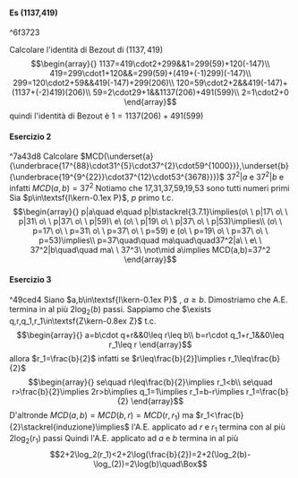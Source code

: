 #### Es (1137,419)

^6f3723

Calcolare l'identità di Bezout di $(1137,419)$
$$\begin{array}{}
	1137=419\cdot2+299&&1=299(59)+120(-147)\\
	419=299\cdot1+120&&=299(59)+(419+(-1)299)(-147)\\
	299=120\cdot2+59&&419(-147)+299(206)\\
	120=59\cdot2+2&&419(-147)+(1137+(-2)419)(206)\\
	59=2\cdot29+1&&1137(206)+491(599)\\
	2=1\cdot2+0	
\end{array}$$
quindi l'identità di Bezout è $1=1137(206)+491(599)$


#### Esercizio 2

^7a43d8
Calcolare $MCD(\underset{a}{\underbrace{17^{88}\cdot31^{5}\cdot37^{2}\cdot59^{1000}}},\underset{b}{\underbrace{19^{9^{22}}\cdot37^{12}\cdot53^{3678}}})$
$37^2|a$  e  $37^2|b$  e infatti $MCD(a,b)=37^2$
Notiamo che 17,31,37,59,19,53 sono tutti numeri primi
Sia $p\in\textsf{I\kern-0.1ex P}$, $p$ primo t.c. $$\begin{array}{}
	p|a\quad e\quad p|b\stackrel{3.7.1}\implies(o\ \ p|17\ o\ \ p|31\ o\ \ p|37\ o\ \ p|59)\ e\ (o\ \ p|19\ o\ \ p|37\ o\ \ p|53)\implies\\
	(o\ \ p=17\ o\ \ p=31\ o\ \ p=37\ o\ \ p=59) e (o\ \ p=19\ o\ \ p=37\ o\ \ p=53)\implies\\
	p=37\quad\quad ma\quad\quad37^2|a\ \ e\ \ 37^2|b\quad\quad ma\ \ 37^3\ \not\mid a\implies MCD(a,b)=37^2
\end{array}$$
#### Esercizio 3

^49ced4
Siano $a,b\in\textsf{I\kern-0.1ex P}$ , $a\geq b$. 
Dimostriamo che A.E. termina in al più $2\log_2(b)$ passi.
Sappiamo che $\exists q,r,q_1,r_1\in\textsf{Z\kern-0.8ex Z}$ t.c. $$\begin{array}{}
	a=b\cdot q+r&&0\leq r\leq b\\
	b=r\cdot q_1+r_1&&0\leq r_1\leq r
\end{array}$$
allora $r_1=\frac{b}{2}$ infatti se $r\leq\frac{b}{2}]\implies r_1\leq\frac{b}{2}$ $$\begin{array}{}
	se\quad r\leq\frac{b}{2}\implies r_1<b\\
	se\quad r>\frac{b}{2}\implies 2r>b\implies q_1=1\implies r_1=b-r\implies r_1=\frac{b}{2}
\end{array}$$
D'altronde $MCD(a,b)=MCD(b,r)=MCD(r,r_1)$
ma $r_1<\frac{b}{2}\stackrel{induzione}\implies$ l'A.E. applicato ad $r$ e $r_1$ termina con al più $2\log_2(r_1)$ passi
Quindi l'A.E. applicato ad $a$ e $b$ termina in al più $$2+2\log_2(r_1)<2+2\log(\frac{b}{2})=2+2(\log_2(b)-\log_(2))=2\log(b)\quad\Box$$